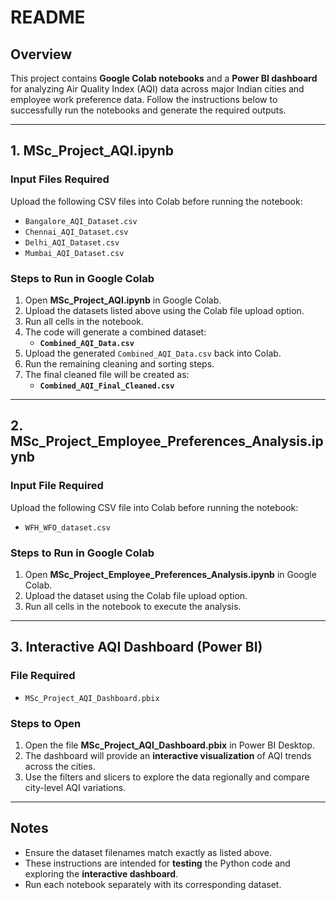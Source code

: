 # README

## Overview
This project contains **Google Colab notebooks** and a **Power BI dashboard** for analyzing Air Quality Index (AQI) data across major Indian cities and employee work preference data. Follow the instructions below to successfully run the notebooks and generate the required outputs.

---

## 1. **MSc_Project_AQI.ipynb**

### Input Files Required
Upload the following CSV files into Colab before running the notebook:
- `Bangalore_AQI_Dataset.csv`
- `Chennai_AQI_Dataset.csv`
- `Delhi_AQI_Dataset.csv`
- `Mumbai_AQI_Dataset.csv`

### Steps to Run in Google Colab
1. Open **MSc_Project_AQI.ipynb** in Google Colab.
2. Upload the datasets listed above using the Colab file upload option.
3. Run all cells in the notebook.
4. The code will generate a combined dataset:
   - **`Combined_AQI_Data.csv`**
5. Upload the generated `Combined_AQI_Data.csv` back into Colab.
6. Run the remaining cleaning and sorting steps.
7. The final cleaned file will be created as:
   - **`Combined_AQI_Final_Cleaned.csv`**

---

## 2. **MSc_Project_Employee_Preferences_Analysis.ipynb**

### Input File Required
Upload the following CSV file into Colab before running the notebook:
- `WFH_WFO_dataset.csv`

### Steps to Run in Google Colab
1. Open **MSc_Project_Employee_Preferences_Analysis.ipynb** in Google Colab.
2. Upload the dataset using the Colab file upload option.
3. Run all cells in the notebook to execute the analysis.

---

## 3. **Interactive AQI Dashboard (Power BI)**

### File Required
- `MSc_Project_AQI_Dashboard.pbix`

### Steps to Open
1. Open the file **MSc_Project_AQI_Dashboard.pbix** in Power BI Desktop.
2. The dashboard will provide an **interactive visualization** of AQI trends across the cities.
3. Use the filters and slicers to explore the data regionally and compare city-level AQI variations.

---

## Notes
- Ensure the dataset filenames match exactly as listed above.
- These instructions are intended for **testing** the Python code and exploring the **interactive dashboard**.
- Run each notebook separately with its corresponding dataset.
